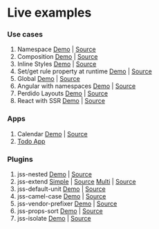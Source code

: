 # Live examples

### Use cases

1. Namespace
   [Demo](./namespace/index.html) | [Source](http://github.com/cssinjs/examples/tree/gh-pages/namespace)
1. Composition
   [Demo](./composition/index.html) | [Source](http://github.com/cssinjs/examples/tree/gh-pages/composition)
1. Inline Styles
   [Demo](./inline/index.html) | [Source](http://github.com/cssinjs/examples/tree/gh-pages/inline)
1. Set/get rule property at runtime
   [Demo](./dynamic-props/index.html) | [Source](http://github.com/cssinjs/examples/tree/gh-pages/dynamic-props)
1. Global
   [Demo](./global/index.html) | [Source](http://github.com/cssinjs/examples/tree/gh-pages/global)
1. Angular with namespaces
   [Demo](./angular/index.html) | [Source](http://github.com/cssinjs/examples/tree/gh-pages/angular)
1. Perdido Layouts
   [Demo](./perdido/index.html) | [Source](http://github.com/cssinjs/examples/tree/gh-pages/perdido)
1. React with SSR
   [Demo](./react-ssr/dist/index.html) | [Source](http://github.com/cssinjs/examples/tree/gh-pages/react-ssr)

### Apps

1. Calendar
   [Demo](./calendar/index.html) | [Source](http://github.com/cssinjs/examples/tree/gh-pages/calendar)
1. [Todo App](https://github.com/tizmagik/react-todomvc-jss)

### Plugins

1. jss-nested
   [Demo](./plugins/jss-nested/simple/index.html) | [Source](http://github.com/cssinjs/examples/tree/gh-pages/plugins/jss-nested/simple)
1. jss-extend
   [Simple](./plugins/jss-extend/simple/index.html) | [Source](http://github.com/cssinjs/examples/tree/gh-pages/plugins/jss-extend/simple)
   [Multi](./plugins/jss-extend/multi/index.html) | [Source](http://github.com/cssinjs/examples/tree/gh-pages/plugins/jss-extend/multi)
1. jss-default-unit
   [Demo](./plugins/jss-default-unit/simple/index.html) | [Source](http://github.com/cssinjs/examples/tree/gh-pages/plugins/jss-default-unit/simple)
1. jss-camel-case
   [Demo](./plugins/jss-camel-case/simple/index.html) | [Source](http://github.com/cssinjs/examples/tree/gh-pages/plugins/jss-camel-case/simple)
1. jss-vendor-prefixer
   [Demo](./plugins/jss-vendor-prefixer/simple/index.html) | [Source](http://github.com/cssinjs/examples/tree/gh-pages/plugins/jss-vendor-prefixer/simple)
1. jss-props-sort
   [Demo](./plugins/jss-props-sort/simple/index.html) | [Source](http://github.com/cssinjs/examples/tree/gh-pages/plugins/jss-props-sort/simple)
1. jss-isolate
   [Demo](./plugins/jss-isolate/simple/index.html) | [Source](http://github.com/cssinjs/examples/tree/gh-pages/plugins/jss-isolate/simple)